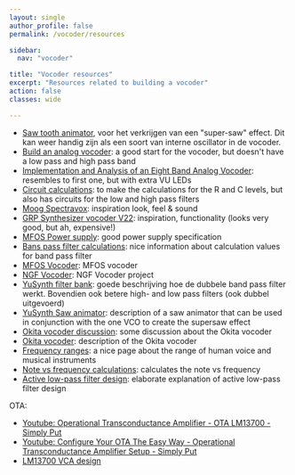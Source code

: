 ```yaml
---
layout: single
author_profile: false
permalink: /vocoder/resources

sidebar:
  nav: "vocoder"

title: "Vocoder resources"
excerpt: "Resources related to building a vocoder"
action: false
classes: wide

---
```

- [Saw tooth animator](https://learningmodular.com/second-oscillator-or-waveform-animator/), voor het verkrijgen van een "super-saw" effect. Dit kan weer handig zijn als een soort van interne oscillator in de vocoder.
- [Build an analog vocoder](https://www.instructables.com/Build-an-analog-vocoder): a good start for the vocoder, but doesn't have a low pass and high pass band
- [Implementation and Analysis of an Eight Band Analog Vocoder](https://www.academia.edu/3483120/Implementation_and_Analysis_of_an_Eight_Band_Analog_Vocoder?auto=download): resembles to first one, but with extra VU LEDs
- [Circuit calculations](http://sim.okawa-denshi.jp/en/OPtazyuBakeisan.htm): to make the calculations for the R and C levels, but also has circuits for the low and high pass filters
- [Moog Spectravox](https://www.factmag.com/2019/04/29/moog-spectravox-vocoder-spectral-modulator-moogfest-exclusive): inspiration look, feel & sound
- [GRP Synthesizer vocoder V22](https://schneidersladen.de/de/grp-synthesizer-vocoder-v22): inspiration, functionality (looks very good, but ah, expensive!)
- [MFOS Power supply](http://musicfromouterspace.com/analogsynth_new/WALLWARTSUPPLY/WALLWARTSUPPLY.php): good power supply specification
- [Bans pass filter calculations](https://sound-au.com/project63.htm): nice information about calculation values for band pass filter
- [MFOS Vocoder](http://musicfromouterspace.com/analogsynth_new/VOCODER2013/VOCODER2013.php): MFOS vocoder
- [NGF Vocoder](https://www.haraldswerk.de/Vocoder/Analyzer/Voc_Analyzer.html#Anker03): NGF Vocoder project
- [YuSynth filter bank](http://www.yusynth.net/Modular/EN/BANK/index.html): goede beschrijving hoe de dubbele band pass filter werkt. Bovendien ook betere high- and low pass filters (ook dubbel uitgevoerd)
- [YuSynth Saw animator](http://www.yusynth.net/Modular/EN/SAWANIM/index.html): description of a saw animator that can be used in conjunction with the one VCO to create the supersaw effect
- [Okita vocoder discussion](https://www.muffwiggler.com/forum/viewtopic.php?t=136217): some discussion about the Okita vocoder
- [Okita vocoder](http://privat.bahnhof.se/wb552721/pdf/okita.pdf): description of the Okita vocoder
- [Frequency ranges](https://en.wikipedia.org/wiki/Range_(music)): a nice page about the range of human voice and musical instruments
- [Note vs frequency calculations](https://www.translatorscafe.com/unit-converter/en-US/calculator/note-frequency/): calculates the note vs frequency
- [Active low-pass filter design](https://www.ti.com/lit/an/sloa049b/sloa049b.pdf): elaborate explanation of active low-pass filter design

OTA:
- [Youtube: Operational Transconductance Amplifier - OTA LM13700 - Simply Put](https://youtu.be/1OmxZ0Qv_FM)
- [Youtube: Configure Your OTA The Easy Way - Operational Transconductance Amplifier Setup - Simply Put](https://youtu.be/y5QbGqeM7S0)
- [LM13700 VCA design](https://electricdruid.net/design-a-eurorack-vintage-vca-with-the-lm13700/)
